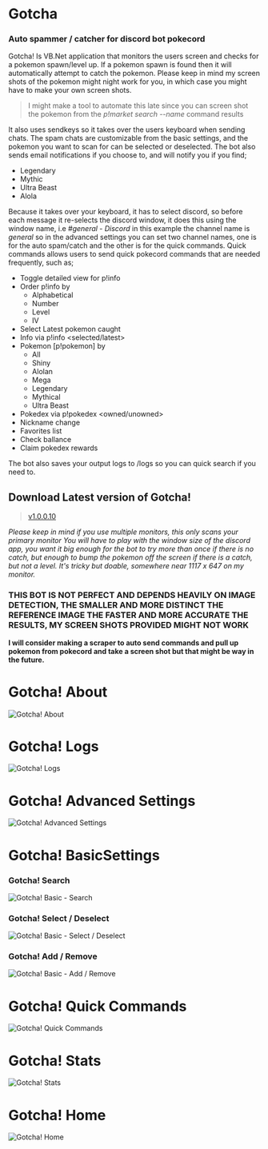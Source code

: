 # Gotcha
### Auto spammer / catcher for discord bot pokecord

Gotcha! Is VB.Net application that monitors the users screen and checks for a pokemon spawn/level up. If a pokemon spawn is found then it will automatically attempt to catch the pokemon. Please keep in mind my screen shots of the pokemon might night work for you, in which case you might have to make your own screen shots.
> I might make a tool to automate this late since you can screen shot the pokemon from the _p!market search --name_ command results

It also uses sendkeys so it takes over the users keyboard when sending chats. The spam chats are customizable from the basic settings, and the pokemon you want to scan for can be selected or deselected. The bot also sends email notifications if you choose to, and will notify you if you find;
* Legendary
* Mythic
* Ultra Beast
* Alola

Because it takes over your keyboard, it has to select discord, so before each message it re-selects the discord window, it does this using the window name, i.e _#general - Discord_ in this example the channel name is _general_ so in the advanced settings you can set two channel names, one is for the auto spam/catch and the other is for the quick commands. Quick commands allows users to send quick pokecord commands that are needed frequently, such as;
* Toggle detailed view for p!info
* Order p!info by
  * Alphabetical
  * Number
  * Level
  * IV
* Select Latest pokemon caught
* Info via p!info <selected/latest>
* Pokemon [p!pokemon] by
  * All
  * Shiny
  * Alolan
  * Mega
  * Legendary
  * Mythical
  * Ultra Beast
* Pokedex via p!pokedex <owned/unowned>
* Nickname change
* Favorites list
* Check ballance
* Claim pokedex rewards
 
 The bot also saves your output logs to /logs so you can quick search if you need to. 
 
## Download Latest version of Gotcha!
>  [v1.0.0.10](https://github.com/Zydratex/Gotcha/releases/tag/1.0.0.10)

_Please keep in mind if you use multiple monitors, this only scans your *primary monitor*_
_You will have to play with the window size of the discord app, you want it big enough for the bot to try more than once if there is no catch, but enough to bump the pokemon off the screen if there is a catch, but not a level. It's tricky but doable, somewhere near 1117 x 647 on my monitor._

### THIS BOT IS NOT PERFECT AND DEPENDS HEAVILY ON IMAGE DETECTION, THE SMALLER AND MORE DISTINCT THE REFERENCE IMAGE THE FASTER AND MORE ACCURATE THE RESULTS, MY SCREEN SHOTS PROVIDED MIGHT NOT WORK ###

**I will consider making a scraper to auto send commands and pull up pokemon from pokecord and take a screen shot but that might be way in the future.**

# Gotcha! About #
![Gotcha! About](https://i.imgur.com/67BwUhu.gif)

# Gotcha! Logs #
![Gotcha! Logs](https://i.imgur.com/6AIvGn9.gif)

# Gotcha! Advanced Settings #
![Gotcha! Advanced Settings](https://imgur.com/BE2BafN.gif)

# Gotcha! BasicSettings #
### Gotcha! Search ###
![Gotcha! Basic - Search](https://imgur.com/nAccCbv.gif)
### Gotcha! Select / Deselect ###
![Gotcha! Basic - Select / Deselect](https://imgur.com/bD2rf7I.gif)
### Gotcha! Add / Remove ###
![Gotcha! Basic - Add / Remove](https://imgur.com/eJ6hDDY.gif)

# Gotcha! Quick Commands #
![Gotcha! Quick Commands](https://imgur.com/LS0ZsJd.gif)

# Gotcha! Stats #
![Gotcha! Stats](https://imgur.com/kdABShB.gif)

# Gotcha! Home #
![Gotcha! Home](https://imgur.com/vlSQMUL.gif)


